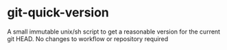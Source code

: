 # git-quick-version
A small immutable unix/sh script to get a reasonable version for the current git HEAD. No changes to workflow or repository required
